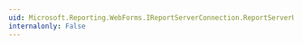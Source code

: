 ```yaml
---
uid: Microsoft.Reporting.WebForms.IReportServerConnection.ReportServerUrl
internalonly: False
---
```

